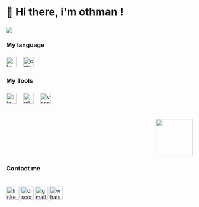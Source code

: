 <h1 align="left">👋 Hi there, i'm othman !</h1>

###

<div align="left">
  <img src="https://visitor-badge.laobi.icu/badge?page_id=othmanmuhammadali.othmanmuhammadali&left_color=black&right_color=blue&left_text=Profile%20views"  />
</div>

###

<h3 align="left">My language</h3>

###

<div align="left">
  <img src="https://cdn.jsdelivr.net/gh/devicons/devicon/icons/html5/html5-original.svg" height="28" alt="html5 logo"  />
  <img width="10" />
  <img src="https://cdn.jsdelivr.net/gh/devicons/devicon/icons/cplusplus/cplusplus-original.svg" height="28" alt="cplusplus logo"  />
</div>

###

<h3 align="left">My Tools</h3>

###

<div align="left">
  <img src="https://skillicons.dev/icons?i=figma" height="28" alt="figma logo"  />
  <img width="10" />
  <img src="https://skillicons.dev/icons?i=github" height="28" alt="github logo"  />
  <img width="10" />
  <img src="https://skillicons.dev/icons?i=vscode" height="28" alt="vscode logo"  />
</div>

###

<br clear="both">

<img align="right" height="100" src="https://media1.giphy.com/media/v1.Y2lkPTc5MGI3NjExd3J1MHpkaHVqYWplbmIwb210MHE0dW5vbWFnZjh5NWIyOThiMTU4cSZlcD12MV9pbnRlcm5hbF9naWZfYnlfaWQmY3Q9Zw/1qErVv5GVUac8uqBJU/giphy.webp"  />

###

<br clear="both">

<h3 align="left">Contact me</h3>

###

<br clear="both">

<div align="left">
  <a href="www.linkedin.com/in/osman-muhammed" target="_blank">
    <img src="https://img.shields.io/static/v1?message=LinkedIn&logo=linkedin&label=&color=0077B5&logoColor=white&labelColor=&style=for-the-badge" height="35" alt="linkedin logo"  />
  </a>
  <a href="othman_muhammad" target="_blank">
    <img src="https://img.shields.io/static/v1?message=Discord&logo=discord&label=&color=7289DA&logoColor=white&labelColor=&style=for-the-badge" height="35" alt="discord logo"  />
  </a>
  <a href="othmanmuhammadali.c@gmail.com" target="_blank">
    <img src="https://img.shields.io/static/v1?message=Gmail&logo=gmail&label=&color=D14836&logoColor=white&labelColor=&style=for-the-badge" height="35" alt="gmail logo"  />
  </a>
  <a href="+201007078085" target="_blank">
    <img src="https://img.shields.io/static/v1?message=Whatsapp&logo=whatsapp&label=&color=25D366&logoColor=white&labelColor=&style=for-the-badge" height="35" alt="whatsapp logo"  />
  </a>
</div>

###
